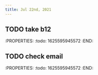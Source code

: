 ```yaml
---
title: Jul 22nd, 2021
---
```


## TODO take b12
:PROPERTIES:
:todo: 1625595945572
:END:
## TODO check email
:PROPERTIES:
:todo: 1625595945572
:END:
